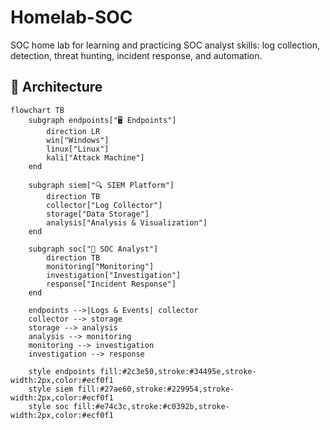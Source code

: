 # Homelab-SOC
SOC home lab for learning and practicing SOC analyst skills: log collection, detection, threat hunting, incident response, and automation.

## 🧩 Architecture
```mermaid
flowchart TB
    subgraph endpoints["🖥️ Endpoints"]
        direction LR
        win["Windows"]
        linux["Linux"]
        kali["Attack Machine"]
    end

    subgraph siem["🔍 SIEM Platform"]
        direction TB
        collector["Log Collector"]
        storage["Data Storage"]
        analysis["Analysis & Visualization"]
    end

    subgraph soc["👤 SOC Analyst"]
        direction TB
        monitoring["Monitoring"]
        investigation["Investigation"]
        response["Incident Response"]
    end

    endpoints -->|Logs & Events| collector
    collector --> storage
    storage --> analysis
    analysis --> monitoring
    monitoring --> investigation
    investigation --> response

    style endpoints fill:#2c3e50,stroke:#34495e,stroke-width:2px,color:#ecf0f1
    style siem fill:#27ae60,stroke:#229954,stroke-width:2px,color:#ecf0f1
    style soc fill:#e74c3c,stroke:#c0392b,stroke-width:2px,color:#ecf0f1
```
